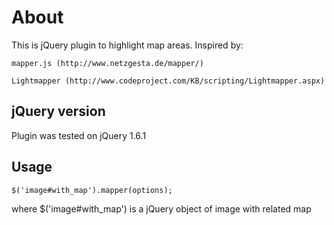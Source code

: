 # About

This is jQuery plugin to highlight map areas.
Inspired by:

    mapper.js (http://www.netzgesta.de/mapper/)

    Lightmapper (http://www.codeproject.com/KB/scripting/Lightmapper.aspx)


## jQuery version

Plugin was tested on jQuery 1.6.1

## Usage

`$('image#with_map').mapper(options);`

where $('image#with_map') is a jQuery object of image with related map
